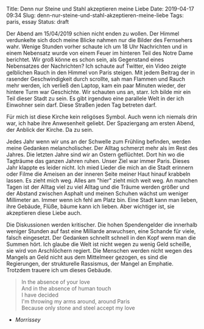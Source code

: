 Title: Denn nur Steine und Stahl akzeptieren meine Liebe
Date: 2019-04-17 09:34
Slug: denn-nur-steine-und-stahl-akzeptieren-meine-liebe
Tags: paris, essay
Status: draft

Der Abend am 15/04/2019 schien nicht enden zu wollen. Der Himmel verdunkelte sich doch meine Blicke nahmen nur die Bilder des Fernsehers wahr. Wenige Stunden vorher  schaute ich um  18 Uhr Nachrichten und in einem Nebensatz wurde von einem Feuer im hinteren Teil des Notre Dame berichtet. Wir groß könne es schon sein, als Gegenstand eines Nebensatzes der Nachrichten? Ich schaute auf Twitter, ein Video zeigte gelblichen Rauch in den Himmel von Paris steigen. Mit jedem Beitrag der in rasender Geschwindigkeit durch scrollte, sah man Flammen und Rauch mehr werden, ich verließ den Laptop, kam ein paar Minuten wieder, der hintere Turm war Geschichte. Wir schauten uns an, starr. Ich bilde mir ein Teil dieser Stadt zu sein. Es gibt irgendwo eine parallele Welt in der ich Einwohner sein darf. Diese Straßen jeden Tag betreten darf.

Für mich ist diese Kirche kein religöses Symbol.
Auch wenn ich niemals drin war, ich habe ihre Anwesenheit geliebt.
Der Spaziergang am ersten Abend, der Anblick der Kirche. Da zu sein.

Jedes Jahr wenn wir uns an der Schwelle zum Frühling befinden, werden meine Gedanken melancholischer. Der Alltag schmerzt mehr als im Rest des Jahres. Die letzten Jahre sind wir an Ostern geflüchtet. Dort hin wo die Tagträume das ganzen Jahren ruhen. Unser Ziel war immer Paris. Dieses Jahr klappte es leider nicht. Ich mied Lieder die mich an die Stadt erinnern oder Filme die Ameisen an der inneren Seite meiner Haut hinauf krabbeln lassen. Es zieht mich weg. Alles am "hier" zieht mich weit weg. An manchen Tagen ist der Alltag viel zu viel Alltag und die Träume werden größer und der Abstand zwischen Asphalt und meinen Schuhen wächst um weniger Millimeter an. Immer wenn ich fehl am Platz bin. Eine Stadt kann man lieben, ihre Gebäude, Flüße, bäume kann ich lieben. Aber wichtiger ist, sie akzeptieren diese Liebe auch.

Die Diskussionen werden kritischer. Die hohen Spendengelder die innerhalb weniger Stunden auf fast eine Milliarde anwuchsen, eine Schande für viele, falsch eingesetzt. Der Gedanken schnellt schnell in den Kopf wenn man die Summen hört. Ich glaube die Welt ist nicht wegen zu wenig Geld scheiße, sie wird von Arschlöchern regiert. Die Menschen werden nicht wegen des Mangels an Geld nicht aus dem Mittelmeer gezogen, es sind die Regierungen, der strukturelle Rassismus, der Mangel an Emphatie. Trotzdem trauere ich um dieses Gebäude.

> In the absence of your love  
And in the absence of human touch  
I have decided  
I'm throwing my arms around, around Paris  
Because only stone and steel accept my love  
- *Morrissey*
